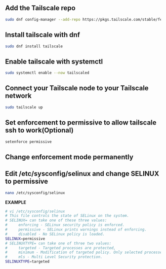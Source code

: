 ## Add the Tailscale repo
```bash
sudo dnf config-manager --add-repo https://pkgs.tailscale.com/stable/fedora/tailscale.repo
```

## Install tailscale with dnf
```bash
sudo dnf install tailscale
```

## Enable tailscale with systemctl
```bash
sudo systemctl enable --now tailscaled
```

## Connect your Tailscale node to your Tailscale network
```bash
sudo tailscale up
```

## Set enforcement to permissive to allow tailscale ssh to work(Optional)
```bash
setenforce permissive
```

## Change enforcement mode permanently

## Edit /etc/sysconfig/selinux and change SELINUX to permissive

```bash
nano /etc/sysconfig/selinux
```

**EXAMPLE**
```bash
# vi /etc/sysconfig/selinux
# This file controls the state of SELinux on the system.
# SELINUX= can take one of these three values:
#     enforcing - SELinux security policy is enforced.
#     permissive - SELinux prints warnings instead of enforcing.
#     disabled - No SELinux policy is loaded.
SELINUX=permissive
# SELINUXTYPE= can take one of three two values:
#     targeted - Targeted processes are protected,
#     minimum - Modification of targeted policy. Only selected processes are protected.
#     mls - Multi Level Security protection.
SELINUXTYPE=targeted
```
